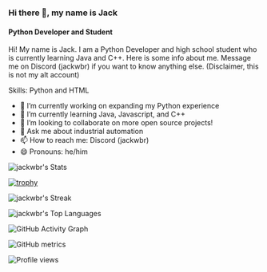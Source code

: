 ### Hi there 👋, my name is Jack                                        
#### Python Developer and Student                                    
                    
Hi! My name is Jack. I am a Python Developer and high school student who is currently learning Java and C++. Here is some info about me. Message me on Discord  (jackwbr) if you want to know anything else. (Disclaimer, this is not my alt account)                    
            
         
       
Skills: Python and HTML              
   
- 🔭 I’m currently working on expanding my Python experience    
- 🌱 I’m currently learning Java, Javascript, and C++        
- 👯 I’m looking to collaborate on more open source projects! 
- 💬 Ask me about industrial automation  
- 📫 How to reach me: Discord (jackwbr)  
- 😄 Pronouns: he/him  

![jackwbr's Stats](https://github-readme-stats.vercel.app/api?username=jackwbr&theme=prussian&show_icons=true&hide_border=true&count_private=true)

[![trophy](https://github-profile-trophy.vercel.app/?username=jackwbr)](https://github.com/ryo-ma/github-profile-trophy)

![jackwbr's Streak](https://github-readme-streak-stats.herokuapp.com/?user=jackwbr&theme=prussian&hide_border=true)

![jackwbr's Top Languages](https://github-readme-stats.vercel.app/api/top-langs/?username=jackwbr&theme=prussian&show_icons=true&hide_border=true&layout=compact)

![GitHub Activity Graph](https://activity-graph.herokuapp.com/graph?username=jackwbr)  

![GitHub metrics](https://metrics.lecoq.io/jackwbr)  

![Profile views](https://gpvc.arturio.dev/[jackwbr])
